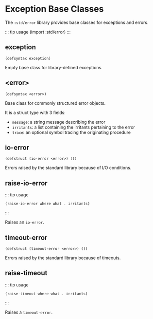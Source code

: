 # Exception Base Classes

The `:std/error` library provides base classes for exceptions and errors.

::: tip usage
(import :std/error)
:::

## exception

```
(defsyntax exception)
```

Empty base class for library-defined exceptions.

## &lt;error&gt;

```
(defsyntax <error>)
```

Base class for commonly structured error objects.

It is a struct type with 3 fields:
- `message`: a string message describing the error
- `irritants`: a list containing the irritants pertaining to the error
- `trace`: an optional symbol tracing the originating procedure

## io-error

```
(defstruct (io-error <error>) ())
```

Errors raised by the standard library because of I/O conditions.

## raise-io-error

::: tip usage
```
(raise-io-error where what . irritants)
```
:::

Raises an `io-error`.

## timeout-error

```
(defstruct (timeout-error <error>) ())
```

Errors raised by the standard library because of timeouts.

## raise-timeout

::: tip usage
```
(raise-timeout where what . irritants)
```
:::

Raises a `timeout-error`.
